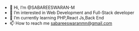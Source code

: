 - 👋 Hi, I’m @SABAREESWARAN-M
- 👀 I’m interested in Web Development and Full-Stack developer
- 🌱 I’m currently learning PHP,React Js,Back End 
- 📫 How to reach me sabareeswaranmn@gmail.com

<!---
SABAREESWARAN-M/SABAREESWARAN-M is a ✨ special ✨ repository because its `README.md` (this file) appears on your GitHub profile.
You can click the Preview link to take a look at your changes.
--->
